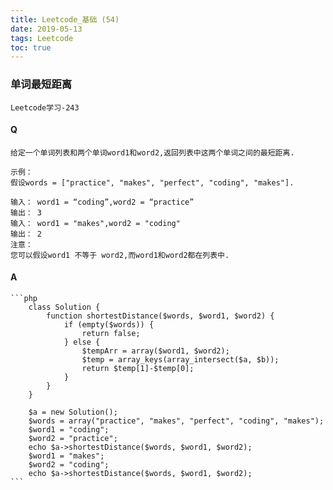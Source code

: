 ```yaml
---
title: Leetcode_基础 (54)
date: 2019-05-13
tags: Leetcode
toc: true
---
```


### 单词最短距离
    Leetcode学习-243

<!-- more -->

#### Q
    给定一个单词列表和两个单词word1和word2,返回列表中这两个单词之间的最短距离.

    示例：
    假设words = ["practice", "makes", "perfect", "coding", "makes"].

    输入： word1 = “coding”,word2 = “practice”
    输出： 3
    输入： word1 = "makes",word2 = "coding"
    输出： 2
    注意：
    您可以假设word1 不等于 word2,而word1和word2都在列表中.

#### A
    ```php
        class Solution {
            function shortestDistance($words, $word1, $word2) {
                if (empty($words)) {
                    return false;
                } else {
                    $tempArr = array($word1, $word2);
                    $temp = array_keys(array_intersect($a, $b));
                    return $temp[1]-$temp[0];
                }
            }
        }
        
        $a = new Solution();
        $words = array("practice", "makes", "perfect", "coding", "makes");
        $word1 = "coding";
        $word2 = "practice";
        echo $a->shortestDistance($words, $word1, $word2);
        $word1 = "makes";
        $word2 = "coding";
        echo $a->shortestDistance($words, $word1, $word2);
    ```
